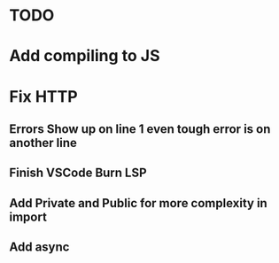 # TODO

# Add compiling to JS

# Fix HTTP

## Errors Show up on line 1 even tough error is on another line

## Finish VSCode Burn LSP

## Add Private and Public for more complexity in import 

## Add async 

